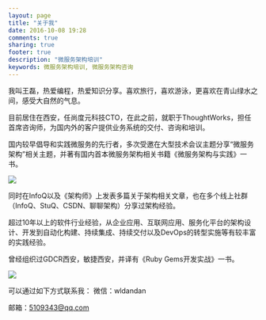 ```yaml
---
layout: page
title: "关于我"
date: 2016-10-08 19:28
comments: true
sharing: true
footer: true
description: "微服务架构培训"
keywords: 微服务架构培训, 微服务架构咨询
---
```


我叫王磊，热爱编程，热爱知识分享。喜欢旅行，喜欢游泳，更喜欢在青山绿水之间，感受大自然的气息。

目前居住在西安，任尚度元科技CTO，在此之前，就职于ThoughtWorks，担任首席咨询师，为国内外的客户提供业务系统的交付、咨询和培训。

国内较早倡导和实践微服务的先行者，多次受邀在大型技术会议主题分享“微服务架构”相关主题，并著有国内首本微服务架构相关书籍《微服务架构与实践》一书。

<img src="{{ root_url }}/images/about/microservice-book-400-300.png" />

同时在InfoQ以及《架构师》上发表多篇关于架构相关文章，也在多个线上社群（InfoQ、StuQ、CSDN、聊聊架构）分享过架构经验。

超过10年以上的软件行业经验，从企业应用、互联网应用、服务化平台的架构设计、开发到自动化构建、持续集成、持续交付以及DevOps的转型实施等有较丰富的实践经验。

曾经组织过GDCR西安，敏捷西安，并译有《Ruby Gems开发实战》一书。 

<img src="{{ root_url }}/images/about/practical-rubygems-400-300.png" />

可以通过如下方式联系我：
微信：wldandan

邮箱：5109343@qq.com


